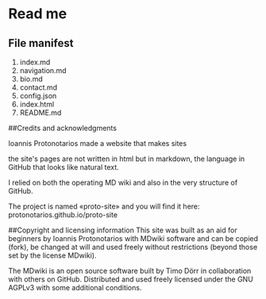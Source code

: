 # Read me

## File manifest
1. index.md
2. navigation.md
3. bio.md
4. contact.md
5. config.json
6. index.html
7. README.md

##Credits and acknowledgments

Ioannis Protonotarios made a website that makes sites 

the site's pages are not written in html but in markdown, the language in GitHub that looks like natural text.

I relied on both the operating MD wiki and also in the very structure of GitHub.

The project is named «proto-site» and you will find it here: protonotarios.github.io/proto-site

##Copyright and licensing information
This site was built as an aid for beginners by Ioannis Protonotarios with MDwiki software and can be copied (fork), be changed at will and used freely without restrictions (beyond those set by the license MDwiki).

The MDwiki is an open source software built by Timo Dörr in collaboration with others on GitHub. Distributed and used freely licensed under the GNU AGPLv3 with some additional conditions.
